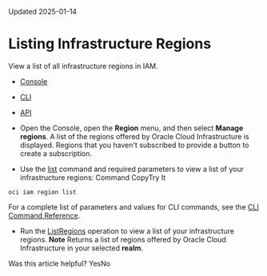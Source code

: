 Updated 2025-01-14
# Listing Infrastructure Regions
View a list of all infrastructure regions in IAM. 
  * [Console](https://docs.oracle.com/en-us/iaas/Content/Identity/regions/To_view_the_list_of_infrastructure_regions.htm)
  * [CLI](https://docs.oracle.com/en-us/iaas/Content/Identity/regions/To_view_the_list_of_infrastructure_regions.htm)
  * [API](https://docs.oracle.com/en-us/iaas/Content/Identity/regions/To_view_the_list_of_infrastructure_regions.htm)


  * Open the Console, open the **Region** menu, and then select **Manage regions**. A list of the regions offered by Oracle Cloud Infrastructure is displayed. Regions that you haven't subscribed to provide a button to create a subscription.
  * Use the [list](https://docs.oracle.com/iaas/tools/oci-cli/latest/oci_cli_docs/cmdref/iam/region/list.html) command and required parameters to view a list of your infrastructure regions:
Command
CopyTry It
```
oci iam region list
```

For a complete list of parameters and values for CLI commands, see the [CLI Command Reference](https://docs.oracle.com/iaas/tools/oci-cli/latest).
  * Run the [ListRegions](https://docs.oracle.com/iaas/api/#/en/identity/latest/Region/ListRegions) operation to view a list of your infrastructure regions.
**Note** Returns a list of regions offered by Oracle Cloud Infrastructure in your selected **realm**.


Was this article helpful?
YesNo

